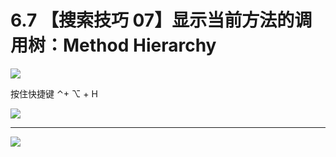 # 6.7 【搜索技巧 07】显示当前方法的调用树：Method Hierarchy

![](http://image.iswbm.com/20200804124133.png)

按住快捷键  ⌃+ ⌥  + H 

![](http://image.iswbm.com/20200829123606.png)

---

![](http://image.iswbm.com/20200607174235.png)
